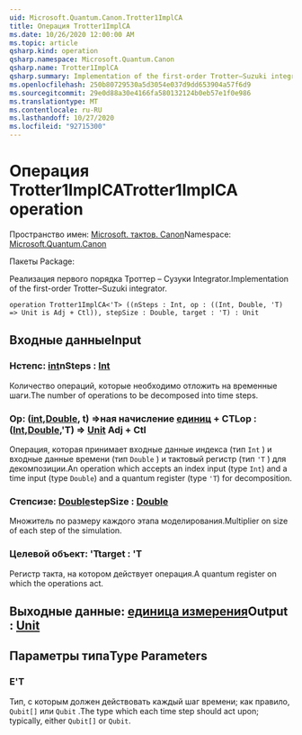 ```yaml
---
uid: Microsoft.Quantum.Canon.Trotter1ImplCA
title: Операция Trotter1ImplCA
ms.date: 10/26/2020 12:00:00 AM
ms.topic: article
qsharp.kind: operation
qsharp.namespace: Microsoft.Quantum.Canon
qsharp.name: Trotter1ImplCA
qsharp.summary: Implementation of the first-order Trotter–Suzuki integrator.
ms.openlocfilehash: 250b80729530a5d3054e037d9dd653904a57f6d9
ms.sourcegitcommit: 29e0d88a30e4166fa580132124b0eb57e1f0e986
ms.translationtype: MT
ms.contentlocale: ru-RU
ms.lasthandoff: 10/27/2020
ms.locfileid: "92715300"
---
```

# <a name="trotter1implca-operation"></a><span data-ttu-id="79a42-102">Операция Trotter1ImplCA</span><span class="sxs-lookup"><span data-stu-id="79a42-102">Trotter1ImplCA operation</span></span>

<span data-ttu-id="79a42-103">Пространство имен: [Microsoft. тактов. Canon](xref:Microsoft.Quantum.Canon)</span><span class="sxs-lookup"><span data-stu-id="79a42-103">Namespace: [Microsoft.Quantum.Canon](xref:Microsoft.Quantum.Canon)</span></span>

<span data-ttu-id="79a42-104">Пакеты [](https://nuget.org/packages/)</span><span class="sxs-lookup"><span data-stu-id="79a42-104">Package: [](https://nuget.org/packages/)</span></span>


<span data-ttu-id="79a42-105">Реализация первого порядка Троттер – Сузуки Integrator.</span><span class="sxs-lookup"><span data-stu-id="79a42-105">Implementation of the first-order Trotter–Suzuki integrator.</span></span>

```qsharp
operation Trotter1ImplCA<'T> ((nSteps : Int, op : ((Int, Double, 'T) => Unit is Adj + Ctl)), stepSize : Double, target : 'T) : Unit
```


## <a name="input"></a><span data-ttu-id="79a42-106">Входные данные</span><span class="sxs-lookup"><span data-stu-id="79a42-106">Input</span></span>

### <a name="nsteps--int"></a><span data-ttu-id="79a42-107">Нстепс: [int](xref:microsoft.quantum.lang-ref.int)</span><span class="sxs-lookup"><span data-stu-id="79a42-107">nSteps : [Int](xref:microsoft.quantum.lang-ref.int)</span></span>

<span data-ttu-id="79a42-108">Количество операций, которые необходимо отложить на временные шаги.</span><span class="sxs-lookup"><span data-stu-id="79a42-108">The number of operations to be decomposed into time steps.</span></span>


### <a name="op--intdoublet--unit-adj--ctl"></a><span data-ttu-id="79a42-109">Op: ([int](xref:microsoft.quantum.lang-ref.int),[Double](xref:microsoft.quantum.lang-ref.double), t) =>ная начисление [единиц](xref:microsoft.quantum.lang-ref.unit) + CTL</span><span class="sxs-lookup"><span data-stu-id="79a42-109">op : ([Int](xref:microsoft.quantum.lang-ref.int),[Double](xref:microsoft.quantum.lang-ref.double),'T) => [Unit](xref:microsoft.quantum.lang-ref.unit) Adj + Ctl</span></span>

<span data-ttu-id="79a42-110">Операция, которая принимает входные данные индекса (тип `Int` ) и входные данные времени (тип `Double` ) и тактовый регистр (тип `'T` ) для декомпозиции.</span><span class="sxs-lookup"><span data-stu-id="79a42-110">An operation which accepts an index input (type `Int`) and a time input (type `Double`) and a quantum register (type `'T`) for decomposition.</span></span>


### <a name="stepsize--double"></a><span data-ttu-id="79a42-111">Степсизе: [Double](xref:microsoft.quantum.lang-ref.double)</span><span class="sxs-lookup"><span data-stu-id="79a42-111">stepSize : [Double](xref:microsoft.quantum.lang-ref.double)</span></span>

<span data-ttu-id="79a42-112">Множитель по размеру каждого этапа моделирования.</span><span class="sxs-lookup"><span data-stu-id="79a42-112">Multiplier on size of each step of the simulation.</span></span>


### <a name="target--t"></a><span data-ttu-id="79a42-113">Целевой объект: 'T</span><span class="sxs-lookup"><span data-stu-id="79a42-113">target : 'T</span></span>

<span data-ttu-id="79a42-114">Регистр такта, на котором действует операция.</span><span class="sxs-lookup"><span data-stu-id="79a42-114">A quantum register on which the operations act.</span></span>



## <a name="output--unit"></a><span data-ttu-id="79a42-115">Выходные данные: [единица измерения](xref:microsoft.quantum.lang-ref.unit)</span><span class="sxs-lookup"><span data-stu-id="79a42-115">Output : [Unit](xref:microsoft.quantum.lang-ref.unit)</span></span>



## <a name="type-parameters"></a><span data-ttu-id="79a42-116">Параметры типа</span><span class="sxs-lookup"><span data-stu-id="79a42-116">Type Parameters</span></span>

### <a name="t"></a><span data-ttu-id="79a42-117">Е</span><span class="sxs-lookup"><span data-stu-id="79a42-117">'T</span></span>

<span data-ttu-id="79a42-118">Тип, с которым должен действовать каждый шаг времени; как правило, `Qubit[]` или `Qubit` .</span><span class="sxs-lookup"><span data-stu-id="79a42-118">The type which each time step should act upon; typically, either `Qubit[]` or `Qubit`.</span></span>
